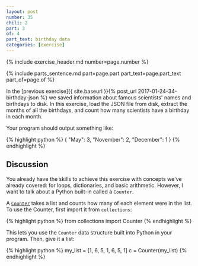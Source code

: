 ```yaml
---
layout: post
number: 35
chili: 2
part: 3
of: 4
part_text: birthday data
categories: [exercise]
---
```


{% include exercise_header.md number=page.number %}

{% include parts_sentence.md part=page.part part_text=page.part_text part_of=page.of %} 

In the [previous exercise]{{ site.baseurl }}{% post_url 2017-01-24-34-birthday-json %} we saved information about famous scientists' names and birthdays to disk. In this exercise, load the JSON file from disk, extract the months of all the birthdays, and count how many scientists have a birthday in each month.

Your program should output something like:

{% highlight python %}
{
	"May": 3,
	"November": 2,
	"December": 1
}
{% endhighlight %}

## Discussion

You already have the skills to achieve this exercise with concepts we've already covered: for loops, dictionaries, and basic arithmetic. However, I want to talk about a Python built-in called a `Counter`.

A [`Counter`](https://docs.python.org/3/library/collections.html#collections.Counter) takes a list and counts how many of each element were in the list. To use the Counter, first import it from `collections`:

{% highlight python %}
from collections import Counter
{% endhighlight %}

This lets you use the `Counter` data structure built into Python in your program. Then, give it a list: 

{% highlight python %}
my_list = [1, 6, 5, 1, 6, 5, 1]
c = Counter(my_list)
{% endhighlight %}